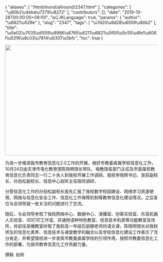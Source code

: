 {
    "aliases": [
        "/html/moral/allround/2347.html"
    ],
    "categories": [
        "\u80b2\u4eba\u7279\u8272"
    ],
    "contributors": [],
    "date": "2019-10-28T00:00:00+08:00",
    "isCJKLanguage": true,
    "params": {
        "author": "\u6821\u529e"
    },
    "slug": "2347",
    "tags": [
        "\u7d20\u8d28\u6559\u80b2"
    ],
    "title": "\u5e02\u7535\u6559\u9986\u6765\u6211\u6821\u5f00\u5c55\u4fe1\u606f\u5316\u8c03\u7814\u6307\u5bfc",
    "toc": true
}


<img
    src="https://cdn.tfls.online/mirror/full/2cf02a33e90beac672e0b5d62dc192ed87d955a2.jpg"
    style="display:block;margin-left:auto;margin-right:auto;"
    decoding="async"
    fetchpriority="auto"
    loading="lazy"
    height="364"
    width="546"
/>




 




 为进一步推进我市教育信息化2.0工作的开展，做好市教委直属学校信息化工作，10月24日由天津市电化教育馆陈晓明馆长带队、电教馆各部门主任及市直属校教育信息化负责同志一行二十余人到我校开展工作调研。我校李晓辉书记、吴荻副校长、孙劲松副校长、信息中心赵昕主任陪同调研。




 分管信息化工作的孙劲松副校长首先汇报了我校数字校园建设、网络学习资源使用、网络与信息化安全工作、信息化工作保障机制等教育信息化建设情况，之后各位与会领导就一些关注的问题进行了交流。




随后，与会领导参观了我校网络中心、数据中心、演播室、创客实验室、乐高机器人实验室、3D打印工作室、非通用语种特色教室、信息技术机房等功能教室及场所，并前往录播教室听取了我校高一年级石丽娜老师的语文课，陈晓明馆长对我校师生的信息化素养、信息技术与课堂教学的融合以及学校信息化建设工作表示了充分肯定，并希望我校进一步发挥市教委直属学校的引领作用，按照市教委信息化工作的部署，为我市教育信息化工作贡献力量。




 撰稿  赵昕



  


  



